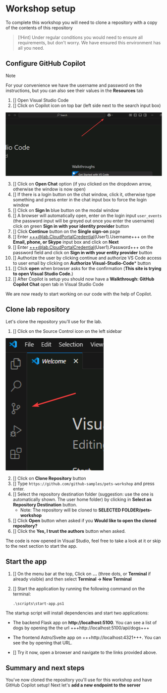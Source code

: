 # Workshop setup

To complete this workshop you will need to clone a repository with a copy of the contents of this repository

> [!Hint]
> Under regular conditions you would need to ensure all requirements, but don't worry. We have ensured this environment has all you need.

## Configure GitHub Copilot

> [!NOTE]
> For your convenience we have the username and password on the instructions, but you can also see their values in the **Resources** tab


1. [] Open Visual Studio Code
2. [] Click on Copilot icon on top bar (left side next to the search input box)

![Copilot icon](./images/0-copilot-icon.png)

3. [] Click on **Open Chat** option (if you clicked on the dropdown arrow, otherwise the window is now open)
4. [] If there is a login button on the chat window, click it, otherwise type something and press enter in the chat input box to force the login window
5. [] Click on **Sign In** blue button on the modal window
6. [] A browser will automatically open, enter on the login input `user_events` (the password input will be greyed out once you enter the username) click on green **Sign in with your identity provider** button
7. [] Click **Continue** button on the **Single sign-on** page
8. [] Enter +++@lab.CloudPortalCredential(User1).Username+++ on the **Email, phone, or Skype** input box and click on **Next**
9. [] Enter +++@lab.CloudPortalCredential(User1).Password+++ on the password field and click on **Sign in with your entity provider** button
10. [] Authorize the user by clicking continue and authorize VS Code access to user email by clicking on **Authorize Visual-Studio-Code*** button
11. [] Click **open** when browser asks for the confirmation (**This site is trying to open Visual Studio Code.**)
12. [] After Copilot is setup you should now have a **Walkthrough: GitHub Copilot Chat** open tab in Visual Studio Code

We are now ready to start working on our code with the help of Copilot.

## Clone lab repository

Let's clone the repository you'll use for the lab.

1. [] Click on the Source Control icon on the left sidebar

![Source control icon](./images/0-source-control-icon.png)

2. [] Click on **Clone Repository** button
3. [] Type `https://github.com/github-samples/pets-workshop` and press enter.
4. [] Select the repository destination folder (suggestion: use the one is automatically shown. The user home folder) by clicking in **Select as Repository Destination** button.
    - Note: The repository will be cloned to **SELECTED FOLDER/pets-workshop**
5. [] Click **Open** button when asked if you **Would like to open the cloned repository?**
6. [] Click the **Yes, I trust the authors** button when asked.

The code is now opened in Visual Studio, feel free to take a look at it or skip to the next section to start the app.

## Start the app

1. [] On the menu bar at the top, Click on **...** (three dots, or **Terminal** if already visible) and then select **Terminal -> New Terminal**
2. [] Start the application by running the following command on the terminal:

    ```pwsh
    .\scripts\start-app.ps1
    ```

The startup script will install dependencies and start two applications:

- The backend Flask app on **http://localhost:5100**. You can see a list of dogs by opening the the url +++http://localhost:5100/api/dogs+++
- The frontend Astro/Svelte app on +++http://localhost:4321+++. You can see the by opening that URL.

- [] Try it now, open a browser and navigate to the links provided above.

## Summary and next steps

You've now cloned the repository you'll use for this workshop and have GitHub Copilot setup! Next let's **add a new endpoint to the server**
